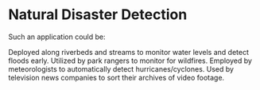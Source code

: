 # Natural Disaster Detection
Such an application could be:

Deployed along riverbeds and streams to monitor water levels and detect floods early.
Utilized by park rangers to monitor for wildfires.
Employed by meteorologists to automatically detect hurricanes/cyclones.
Used by television news companies to sort their archives of video footage.
